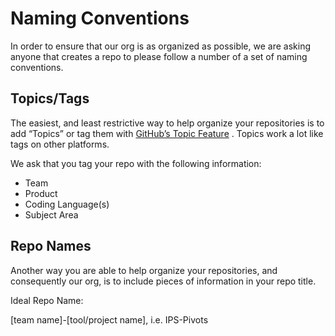 # Naming Conventions

In order to ensure that our org is as organized as possible, we are asking anyone that creates a repo to please follow a number of a set of naming conventions. 


## Topics/Tags

The easiest, and least restrictive way to help organize your repositories is to add “Topics” or tag them with [GitHub’s Topic Feature](https://help.github.com/articles/about-topics/) .  Topics work a lot like tags on other platforms. 

We ask that you tag your repo with the following information: 

- Team
- Product
- Coding Language(s)
- Subject Area


## Repo Names

Another way you are able to help organize your repositories, and consequently our org, is to include pieces of information in your repo title.

Ideal Repo Name: 

[team name]-[tool/project name], i.e. IPS-Pivots
